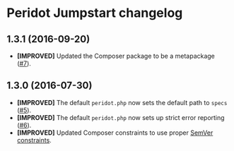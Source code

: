 # Peridot Jumpstart changelog

## 1.3.1 (2016-09-20)

- **[IMPROVED]** Updated the Composer package to be a metapackage ([#7]).

[#7]: https://github.com/peridot-php/peridot-jumpstart/issues/7

## 1.3.0 (2016-07-30)

- **[IMPROVED]** The default `peridot.php` now sets the default path to `specs`
  ([#5]).
- **[IMPROVED]** The default `peridot.php` now sets up strict error reporting
  ([#6]).
- **[IMPROVED]** Updated Composer constraints to use proper
  [SemVer constraints].

[#5]: https://github.com/peridot-php/peridot-jumpstart/issues/5
[#6]: https://github.com/peridot-php/peridot-jumpstart/issues/6
[semver constraints]: https://getcomposer.org/doc/articles/versions.md#caret
